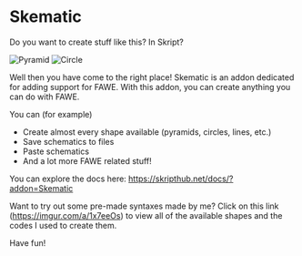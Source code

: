 # Skematic

Do you want to create stuff like this? In Skript?

![Pyramid](https://i.imgur.com/YKlufMT.jpg)
![Circle](https://i.imgur.com/wQo0Ijs.jpg)

Well then you have come to the right place! 
Skematic is an addon dedicated for adding support for FAWE. With this addon, you can create anything you can do with FAWE.

You can (for example)
- Create almost every shape available (pyramids, circles, lines, etc.)
- Save schematics to files
- Paste schematics
- And a lot more FAWE related stuff!

You can explore the docs here: https://skripthub.net/docs/?addon=Skematic

Want to try out some pre-made syntaxes made by me?
Click on this link (https://imgur.com/a/1x7eeOs) to view all of the available shapes and the codes I used to create them.

Have fun!
